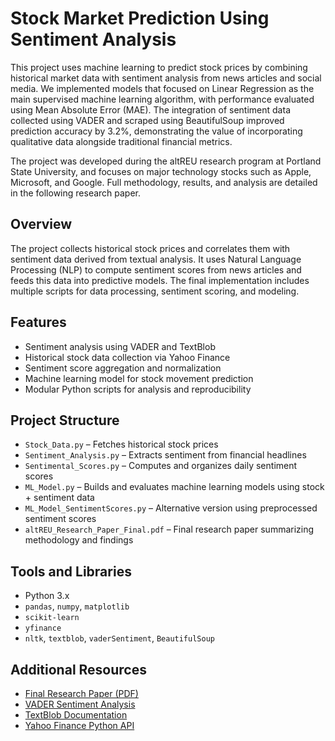 # Stock Market Prediction Using Sentiment Analysis

This project uses machine learning to predict stock prices by combining historical market data with sentiment analysis from news articles and social media. We implemented models that focused on Linear Regression as the main supervised machine learning algorithm, with performance evaluated using Mean Absolute Error (MAE). The integration of sentiment data collected using VADER and scraped using BeautifulSoup improved prediction accuracy by 3.2%, demonstrating the value of incorporating qualitative data alongside traditional financial metrics.

The project was developed during the altREU research program at Portland State University, and focuses on major technology stocks such as Apple, Microsoft, and Google. Full methodology, results, and analysis are detailed in the following research paper.

## Overview

The project collects historical stock prices and correlates them with sentiment data derived from textual analysis. It uses Natural Language Processing (NLP) to compute sentiment scores from news articles and feeds this data into predictive models. The final implementation includes multiple scripts for data processing, sentiment scoring, and modeling.

## Features

- Sentiment analysis using VADER and TextBlob
- Historical stock data collection via Yahoo Finance
- Sentiment score aggregation and normalization
- Machine learning model for stock movement prediction
- Modular Python scripts for analysis and reproducibility

## Project Structure

- `Stock_Data.py` – Fetches historical stock prices  
- `Sentiment_Analysis.py` – Extracts sentiment from financial headlines  
- `Sentimental_Scores.py` – Computes and organizes daily sentiment scores  
- `ML_Model.py` – Builds and evaluates machine learning models using stock + sentiment data  
- `ML_Model_SentimentScores.py` – Alternative version using preprocessed sentiment scores  
- `altREU_Research_Paper_Final.pdf` – Final research paper summarizing methodology and findings

## Tools and Libraries

- Python 3.x  
- `pandas`, `numpy`, `matplotlib`  
- `scikit-learn`  
- `yfinance`  
- `nltk`, `textblob`, `vaderSentiment`, `BeautifulSoup`

## Additional Resources

- [Final Research Paper (PDF)](./altREU_Research_Paper_Final.pdf)
- [VADER Sentiment Analysis](https://github.com/cjhutto/vaderSentiment)
- [TextBlob Documentation](https://textblob.readthedocs.io/en/dev/)
- [Yahoo Finance Python API](https://pypi.org/project/yfinance/)
